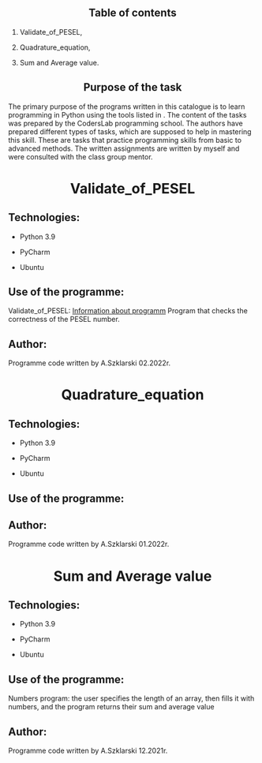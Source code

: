 <h2 align="center">Table of contents</h2>
<ol>
<li><p>Validate_of_PESEL,</p>
<li><p>Quadrature_equation,</p>
<li><p>Sum and Average value.</p>
</ol>

<h2 align="center">Purpose of the task</h2>
<p>The primary purpose of the programs written in this catalogue is to learn programming in Python using the tools listed in . The content of the tasks was prepared by the CodersLab programming school. The authors have prepared different types of tasks, which are supposed to help in mastering this skill. These are tasks that practice programming skills from basic to advanced methods. The written assignments are written by myself and were consulted with the class group mentor.<p>


<h1 align="center"><strong>Validate_of_PESEL</strong></h1>

## Technologies:
<ul>
<li><p>Python 3.9</p>
<li><p>PyCharm</p>
<li><p>Ubuntu</p>
</ul>

## Use of the programme:
Validate_of_PESEL: <a href="https://pl.wikipedia.org/wiki/PESEL">Information about programm</a> 
Program that checks the correctness of the PESEL number. 

## Author:
Programme code written by A.Szklarski 02.2022r.

<h1 align="center">Quadrature_equation</h1>

## Technologies:
<ul>
<li><p>Python 3.9</p>
<li><p>PyCharm</p>
<li><p>Ubuntu</p>
</ul>

## Use of the programme:

## Author:
Programme code written by A.Szklarski 01.2022r.


<h1 align="center">Sum and Average value</h1>

## Technologies:
<ul>
<li><p>Python 3.9</p>
<li><p>PyCharm</p>
<li><p>Ubuntu</p>
</ul>

## Use of the programme:
Numbers program: the user specifies the length of an array, then fills it with numbers, and the program returns their sum and average value

## Author:
Programme code written by A.Szklarski 12.2021r.







